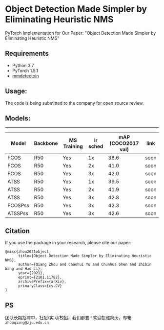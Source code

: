 # Object Detection Made Simpler by Eliminating Heuristic NMS
PyTorch Implementation for Our Paper: "Object Detection Made Simpler by Eliminating Heuristic NMS"


## Requirements
* Python 3.7
* PyTorch 1.5.1
* [mmdetectoin](https://github.com/open-mmlab/mmdetection)

## Usage:

The code is being submitted to the company for open source review.

## Models:

------------

|  Model | Backbone | MS Training  | lr sched | mAP (COCO2017 val) | link
| ------------ | ------------ |------------ |------------ |------------ |------------ |
| FCOS | R50 | Yes  | 1x | 38.6 | soon |
| FCOS | R50 | Yes  | 2x | 41.0 | soon |
| FCOS | R50 | Yes | 3x | 42.0 | soon |
| ATSS | R50 | Yes | 1x | 39.5 | soon |
| ATSS | R50 | Yes | 2x | 41.9 | soon |
| ATSS | R50 | Yes | 3x | 42.8 | soon |
| FCOSPss | R50 | Yes | 3x | 42.3 | soon |
| ATSSPss | R50 | Yes | 3x | 42.6 | soon |

    
## Citation
If you use the package in your research, please cite our paper:
```
@misc{zhou2021object,
      title={Object Detection Made Simpler by Eliminating Heuristic NMS}, 
      author={Qiang Zhou and Chaohui Yu and Chunhua Shen and Zhibin Wang and Hao Li},
      year={2021},
      eprint={2101.11782},
      archivePrefix={arXiv},
      primaryClass={cs.CV}
}
```

## PS
团队长期招聘中，社招/实习/校招，我们都要 !
欢迎投递简历，邮箱: `zhouqiang@zju.edu.cn`
